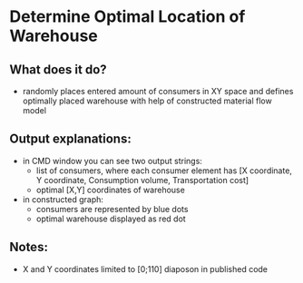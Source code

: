 # Determine Optimal Location of Warehouse
## What does it do?
- randomly places entered amount of consumers in XY space and defines optimally placed warehouse with help of constructed material flow model

## Output explanations:
- in CMD window you can see two output strings:
  - list of consumers, where each consumer element has [X coordinate, Y coordinate, Consumption volume, Transportation cost]
  - optimal [X,Y] coordinates of warehouse
- in constructed graph:
  - consumers are represented by blue dots
  - optimal warehouse displayed as red dot
 
## Notes:
- X and Y coordinates limited to [0;110] diaposon in published code
